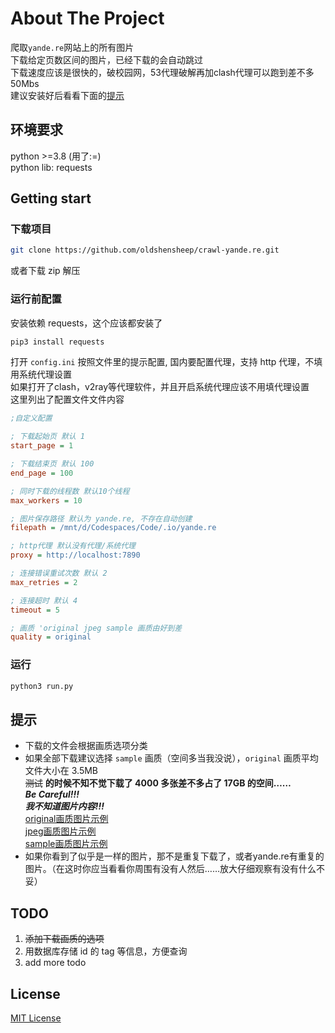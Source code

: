 # About The Project

爬取`yande.re`网站上的所有图片  
下载给定页数区间的图片，已经下载的会自动跳过  
下载速度应该是很快的，破校园网，53代理破解再加clash代理可以跑到差不多50Mbs  
建议安装好后看看下面的[提示](#提示)

## 环境要求

python >=3.8 (用了:=)  
python lib: requests

## Getting start

### 下载项目

```sh
git clone https://github.com/oldshensheep/crawl-yande.re.git
```

或者下载 zip 解压

### 运行前配置

安装依赖 requests，这个应该都安装了

```sh
pip3 install requests
```

打开 `config.ini` 按照文件里的提示配置, 国内要配置代理，支持 http 代理，不填用系统代理设置  
如果打开了clash，v2ray等代理软件，并且开启系统代理应该不用填代理设置  
这里列出了配置文件文件内容

```ini
;自定义配置

; 下载起始页 默认 1
start_page = 1

; 下载结束页 默认 100
end_page = 100

; 同时下载的线程数 默认10个线程
max_workers = 10

; 图片保存路径 默认为 yande.re, 不存在自动创建
filepath = /mnt/d/Codespaces/Code/.io/yande.re

; http代理 默认没有代理/系统代理
proxy = http://localhost:7890

; 连接错误重试次数 默认 2
max_retries = 2

; 连接超时 默认 4
timeout = 5

; 画质 'original jpeg sample 画质由好到差
quality = original
```

### 运行

```sh
python3 run.py
```

## 提示

- 下载的文件会根据画质选项分类
- 如果全部下载建议选择 `sample` 画质（空间多当我没说），`original` 画质平均文件大小在 3.5MB  
~~测试~~ **的时候不知不觉下载了 4000 多张差不多占了 17GB 的空间……**  
***Be Careful!!!***  
***我不知道图片内容!!!***  
[original画质图片示例](https://files.yande.re/image/ff3bc48f06b4247a35d9553d08cccd9a/yande.re%20750007%20bikini%20garter%20genshin_impact%20mona_%28genshin_impact%29%20pn_%28wnsl216%29%20swimsuits%20underboob%20wet.png)  
[jpeg画质图片示例](https://files.yande.re/jpeg/ff3bc48f06b4247a35d9553d08cccd9a/yande.re%20750007%20bikini%20garter%20genshin_impact%20mona_%28genshin_impact%29%20pn_%28wnsl216%29%20swimsuits%20underboob%20wet.jpg)  
[sample画质图片示例](https://files.yande.re/sample/ff3bc48f06b4247a35d9553d08cccd9a/yande.re%20750007%20sample%20bikini%20garter%20genshin_impact%20mona_%28genshin_impact%29%20pn_%28wnsl216%29%20swimsuits%20underboob%20wet.jpg)
- 如果你看到了似乎是一样的图片，那不是重复下载了，或者yande.re有重复的图片。（在这时你应当看看你周围有没有人然后……放大仔细观察有没有什么不妥）

## TODO

1. ~~添加下载画质的选项~~
2. 用数据库存储 id 的 tag 等信息，方便查询
3. add more todo

## License

[MIT License](https://github.com/oldshensheep/crawl-yande.re/blob/main/LICENSE)
